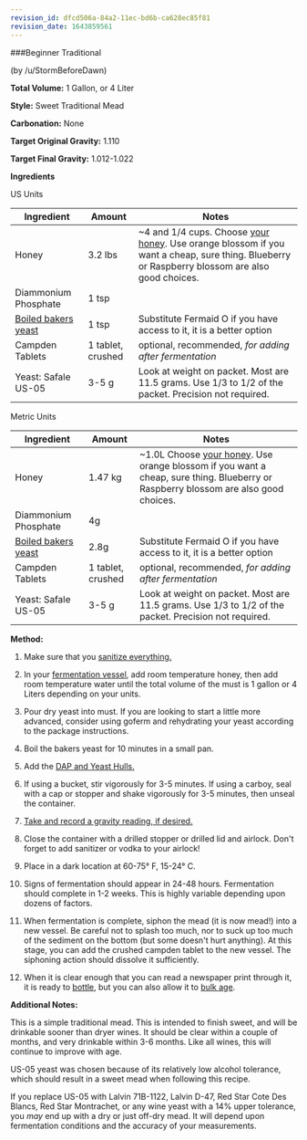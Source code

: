 ```yaml
---
revision_id: dfcd506a-84a2-11ec-bd6b-ca628ec85f81
revision_date: 1643859561
---
```


###Beginner Traditional

(by /u/StormBeforeDawn)

**Total Volume:** 1 Gallon, or 4 Liter

**Style:** Sweet Traditional Mead

**Carbonation:** None

**Target Original Gravity:** 1.110

**Target Final Gravity:** 1.012-1.022

**Ingredients**

US Units

Ingredient| Amount | Notes
---|---|---
Honey | 3.2 lbs | ~4 and 1/4 cups. Choose [your honey](/ingredients/honey). Use orange blossom if you want a cheap, sure thing. Blueberry or Raspberry blossom are also good choices.
Diammonium Phosphate | 1 tsp | 
[Boiled bakers yeast](/ingredients/nutrients#wiki_using_boiled_bread_yeast) | 1 tsp | Substitute Fermaid O if you have access to it, it is a better option
Campden Tablets | 1 tablet, crushed | optional, recommended, *for adding after fermentation*
Yeast: Safale US-05 | 3-5 g | Look at weight on packet. Most are 11.5 grams. Use 1/3 to 1/2 of the packet. Precision not required.

Metric Units

Ingredient| Amount | Notes
---|---|---
Honey | 1.47 kg | ~1.0L Choose [your honey](/ingredients/honey). Use orange blossom if you want a cheap, sure thing. Blueberry or Raspberry blossom are also good choices.
Diammonium Phosphate | 4g |
[Boiled bakers yeast](/ingredients/nutrients#wiki_using_boiled_bread_yeast) | 2.8g | Substitute Fermaid O if you have access to it, it is a better option
Campden Tablets | 1 tablet, crushed | optional, recommended, *for adding after fermentation*
Yeast: Safale US-05 | 3-5 g | Look at weight on packet. Most are 11.5 grams. Use 1/3 to 1/2 of the packet. Precision not required.

**Method:**

1. Make sure that you [sanitize everything.](/process/sanitation)

1. In your [fermentation vessel](/resources/equipment), add room temperature honey, then add room temperature water until the total volume of the must is 1 gallon or 4 Liters depending on your units. 

1. Pour dry yeast into must. If you are looking to start a little more advanced, consider using goferm and rehydrating your yeast according to the package instructions.

1. Boil the bakers yeast for 10 minutes in a small pan.

1. Add the [DAP and Yeast Hulls.](/ingredients/nutrients)

1. If using a bucket, stir vigorously for 3-5 minutes. If using a carboy, seal with a cap or stopper and shake vigorously for 3-5 minutes, then unseal the container.

1. [Take and record a gravity reading, if desired.](/faq/hydrometer)

1. Close the container with a drilled stopper or drilled lid and airlock. Don't forget to add sanitizer or vodka to your airlock!

1. Place in a dark location at 60-75° F, 15-24° C.

1. Signs of fermentation should appear in 24-48 hours. Fermentation should complete in 1-2 weeks. This is highly variable depending upon dozens of factors.

1. When fermentation is complete, siphon the mead (it is now mead!) into a new vessel. Be careful not to splash too much, nor to suck up too much of the sediment on the bottom (but some doesn't hurt anything). At this stage, you can add the crushed campden tablet to the new vessel. The siphoning action should dissolve it sufficiently.

1. When it is clear enough that you can read a newspaper print through it, it is ready to [bottle](/process/packaging), but you can also allow it to [bulk age](/r/mead/wiki/process/aging).

**Additional Notes:**

This is a simple traditional mead. This is intended to finish sweet, and will be drinkable sooner than dryer wines. It should be clear within a couple of months, and very drinkable within 3-6 months. Like all wines, this will continue to improve with age.

US-05 yeast was chosen because of its relatively low alcohol tolerance, which should result in a sweet mead when following this recipe.

If you replace US-05 with Lalvin 71B-1122, Lalvin D-47, Red Star Cote Des Blancs, Red Star Montrachet, or any wine yeast with a 14% upper tolerance, you *may* end up with a dry or just off-dry mead. It will depend upon fermentation conditions and the accuracy of your measurements.